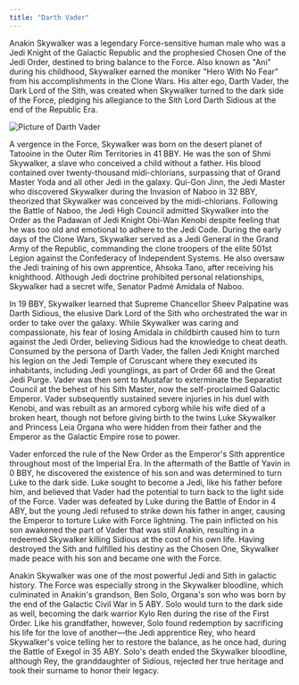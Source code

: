 ```yaml
---
title: "Darth Vader"
---
```


Anakin Skywalker was a legendary Force-sensitive human male who was a Jedi Knight of the Galactic Republic and the prophesied Chosen One of the Jedi Order, destined to bring balance to the Force. Also known as "Ani" during his childhood, Skywalker earned the moniker "Hero With No Fear" from his accomplishments in the Clone Wars. His alter ego, Darth Vader, the Dark Lord of the Sith, was created when Skywalker turned to the dark side of the Force, pledging his allegiance to the Sith Lord Darth Sidious at the end of the Republic Era.

![Picture of Darth Vader](/note-images/DarthVader.jpg)

A vergence in the Force, Skywalker was born on the desert planet of Tatooine in the Outer Rim Territories in 41 BBY. He was the son of Shmi Skywalker, a slave who conceived a child without a father. His blood contained over twenty-thousand midi-chlorians, surpassing that of Grand Master Yoda and all other Jedi in the galaxy. Qui-Gon Jinn, the Jedi Master who discovered Skywalker during the Invasion of Naboo in 32 BBY, theorized that Skywalker was conceived by the midi-chlorians. Following the Battle of Naboo, the Jedi High Council admitted Skywalker into the Order as the Padawan of Jedi Knight Obi-Wan Kenobi despite feeling that he was too old and emotional to adhere to the Jedi Code. During the early days of the Clone Wars, Skywalker served as a Jedi General in the Grand Army of the Republic, commanding the clone troopers of the elite 501st Legion against the Confederacy of Independent Systems. He also oversaw the Jedi training of his own apprentice, Ahsoka Tano, after receiving his knighthood. Although Jedi doctrine prohibited personal relationships, Skywalker had a secret wife, Senator Padmé Amidala of Naboo.

In 19 BBY, Skywalker learned that Supreme Chancellor Sheev Palpatine was Darth Sidious, the elusive Dark Lord of the Sith who orchestrated the war in order to take over the galaxy. While Skywalker was caring and compassionate, his fear of losing Amidala in childbirth caused him to turn against the Jedi Order, believing Sidious had the knowledge to cheat death. Consumed by the persona of Darth Vader, the fallen Jedi Knight marched his legion on the Jedi Temple of Coruscant where they executed its inhabitants, including Jedi younglings, as part of Order 66 and the Great Jedi Purge. Vader was then sent to Mustafar to exterminate the Separatist Council at the behest of his Sith Master, now the self-proclaimed Galactic Emperor. Vader subsequently sustained severe injuries in his duel with Kenobi, and was rebuilt as an armored cyborg while his wife died of a broken heart, though not before giving birth to the twins Luke Skywalker and Princess Leia Organa who were hidden from their father and the Emperor as the Galactic Empire rose to power.

Vader enforced the rule of the New Order as the Emperor's Sith apprentice throughout most of the Imperial Era. In the aftermath of the Battle of Yavin in 0 BBY, he discovered the existence of his son and was determined to turn Luke to the dark side. Luke sought to become a Jedi, like his father before him, and believed that Vader had the potential to turn back to the light side of the Force. Vader was defeated by Luke during the Battle of Endor in 4 ABY, but the young Jedi refused to strike down his father in anger, causing the Emperor to torture Luke with Force lightning. The pain inflicted on his son awakened the part of Vader that was still Anakin, resulting in a redeemed Skywalker killing Sidious at the cost of his own life. Having destroyed the Sith and fulfilled his destiny as the Chosen One, Skywalker made peace with his son and became one with the Force.

Anakin Skywalker was one of the most powerful Jedi and Sith in galactic history. The Force was especially strong in the Skywalker bloodline, which culminated in Anakin's grandson, Ben Solo, Organa's son who was born by the end of the Galactic Civil War in 5 ABY. Solo would turn to the dark side as well, becoming the dark warrior Kylo Ren during the rise of the First Order. Like his grandfather, however, Solo found redemption by sacrificing his life for the love of another—the Jedi apprentice Rey, who heard Skywalker's voice telling her to restore the balance, as he once had, during the Battle of Exegol in 35 ABY. Solo's death ended the Skywalker bloodline, although Rey, the granddaughter of Sidious, rejected her true heritage and took their surname to honor their legacy.
